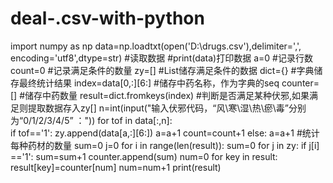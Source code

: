 # deal-.csv-with-python
import numpy as np
data=np.loadtxt(open('D:\drugs.csv'),delimiter=',', encoding='utf8',dtype=str) #读取数据
#print(data)打印数据
a=0                 #记录行数
count=0              #记录满足条件的数量
zy=[]                #List储存满足条件的数据
dict={}            #字典储存最终统计结果
index=data[0,:][6:]  #储存中药名称，作为字典的seq
counter=[]           #储存中药数量
result=dict.fromkeys(index)
#判断是否满足某种伏邪,如果满足则提取数据存入zy[]
n=int(input("输入伏邪代码，“风\寒\湿\热\瘀\毒”分别为“0/1/2/3/4/5” ："))
for tof in data[:,n]:   
    if tof=='1':
         zy.append(data[a,:][6:])
         a=a+1
         count=count+1
    else:
         a=a+1
#统计每种药材的数量
sum=0
j=0
for i in range(len(result)):
    sum=0
    for j in zy:
        if j[i] =='1':
            sum=sum+1
    counter.append(sum)
num=0
for key  in  result:
    result[key]=counter[num]
    num=num+1
print(result)
